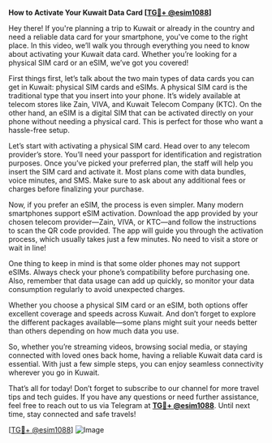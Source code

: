 **How to Activate Your Kuwait Data Card [[TG💪+ @esim1088](https://t.me/s/esim1088)]**

Hey there! If you're planning a trip to Kuwait or already in the country and need a reliable data card for your smartphone, you've come to the right place. In this video, we’ll walk you through everything you need to know about activating your Kuwait data card. Whether you’re looking for a physical SIM card or an eSIM, we’ve got you covered!

First things first, let’s talk about the two main types of data cards you can get in Kuwait: physical SIM cards and eSIMs. A physical SIM card is the traditional type that you insert into your phone. It’s widely available at telecom stores like Zain, VIVA, and Kuwait Telecom Company (KTC). On the other hand, an eSIM is a digital SIM that can be activated directly on your phone without needing a physical card. This is perfect for those who want a hassle-free setup.

Let’s start with activating a physical SIM card. Head over to any telecom provider’s store. You’ll need your passport for identification and registration purposes. Once you’ve picked your preferred plan, the staff will help you insert the SIM card and activate it. Most plans come with data bundles, voice minutes, and SMS. Make sure to ask about any additional fees or charges before finalizing your purchase.

Now, if you prefer an eSIM, the process is even simpler. Many modern smartphones support eSIM activation. Download the app provided by your chosen telecom provider—Zain, VIVA, or KTC—and follow the instructions to scan the QR code provided. The app will guide you through the activation process, which usually takes just a few minutes. No need to visit a store or wait in line!

One thing to keep in mind is that some older phones may not support eSIMs. Always check your phone’s compatibility before purchasing one. Also, remember that data usage can add up quickly, so monitor your data consumption regularly to avoid unexpected charges.

Whether you choose a physical SIM card or an eSIM, both options offer excellent coverage and speeds across Kuwait. And don’t forget to explore the different packages available—some plans might suit your needs better than others depending on how much data you use.

So, whether you’re streaming videos, browsing social media, or staying connected with loved ones back home, having a reliable Kuwait data card is essential. With just a few simple steps, you can enjoy seamless connectivity wherever you go in Kuwait.

That’s all for today! Don’t forget to subscribe to our channel for more travel tips and tech guides. If you have any questions or need further assistance, feel free to reach out to us via Telegram at **[TG💪+ @esim1088](https://t.me/s/esim1088)**. Until next time, stay connected and safe travels!

[[TG💪+ @esim1088](https://t.me/s/esim1088)] ![Image](https://i.postimg.cc/Y0z9fWf4/image.png)